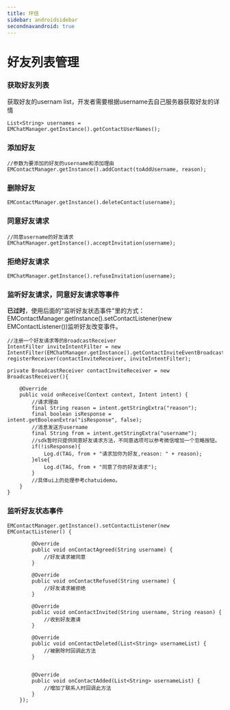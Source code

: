 ```yaml
---
title: 环信
sidebar: androidsidebar
secondnavandroid: true
---
```


# 好友列表管理

### 获取好友列表

获取好友的usernam list，开发者需要根据username去自己服务器获取好友的详情

	List<String> usernames = EMChatManager.getInstance().getContactUserNames();

### 添加好友

	//参数为要添加的好友的username和添加理由
	EMContactManager.getInstance().addContact(toAddUsername, reason);
	
### 删除好友

	EMContactManager.getInstance().deleteContact(username);

### 同意好友请求

	//同意username的好友请求
	EMChatManager.getInstance().acceptInvitation(username);

### 拒绝好友请求
	EMChatManager.getInstance().refuseInvitation(username);

### 监听好友请求，同意好友请求等事件

**已过时**，使用后面的"监听好友状态事件"里的方式：EMContactManager.getInstance().setContactListener(new EMContactListener())监听好友改变事件。

	//注册一个好友请求等的BroadcastReceiver   
	IntentFilter inviteIntentFilter = new IntentFilter(EMChatManager.getInstance().getContactInviteEventBroadcastAction());
	registerReceiver(contactInviteReceiver, inviteIntentFilter);
	
	private BroadcastReceiver contactInviteReceiver = new BroadcastReceiver(){

		@Override
		public void onReceive(Context context, Intent intent) {
			//请求理由
			final String reason = intent.getStringExtra("reason");
			final boolean isResponse = intent.getBooleanExtra("isResponse", false);
			//消息发送方username
			final String from = intent.getStringExtra("username");
			//sdk暂时只提供同意好友请求方法，不同意选项可以参考微信增加一个忽略按钮。
			if(!isResponse){
				Log.d(TAG, from + "请求加你为好友,reason: " + reason);
			}else{
				Log.d(TAG, from + "同意了你的好友请求");
			}
			//具体ui上的处理参考chatuidemo。
		}
	}

### 监听好友状态事件

	EMContactManager.getInstance().setContactListener(new EMContactListener() {
			
			@Override
			public void onContactAgreed(String username) {
				//好友请求被同意
			}
			
			@Override
			public void onContactRefused(String username) {
				//好友请求被拒绝
			}
			
			@Override
			public void onContactInvited(String username, String reason) {
				//收到好友邀请
			}
			
			@Override
			public void onContactDeleted(List<String> usernameList) {
				//被删除时回调此方法
			}
			
			
			@Override
			public void onContactAdded(List<String> usernameList) {
				//增加了联系人时回调此方法
			}
		});
